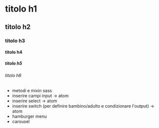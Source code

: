 # titolo h1

## titolo h2

### titolo h3

#### titolo h4

##### titolo h5

###### titolo h6

- metodi e mixin sass
- inserire campi input -> atom
- inserire select -> atom
- inserire switch (per definire bambino/adulto e condizionare l'output) -> atom
- hamburger menu
- carousel
